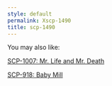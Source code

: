 ```yaml
---
style: default
permalink: Xscp-1490
title: scp-1490
---
```

You may also like:

[SCP-1007: Mr. Life and Mr. Death](http://scp-wiki.net/scp-1007)

[SCP-918: Baby Mill](http://scp-wiki.net/scp-918)
